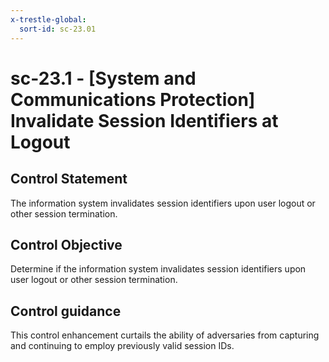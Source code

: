 ```yaml
---
x-trestle-global:
  sort-id: sc-23.01
---
```


# sc-23.1 - \[System and Communications Protection\] Invalidate Session Identifiers at Logout

## Control Statement

The information system invalidates session identifiers upon user logout or other session termination.

## Control Objective

Determine if the information system invalidates session identifiers upon user logout or other session termination.

## Control guidance

This control enhancement curtails the ability of adversaries from capturing and continuing to employ previously valid session IDs.
